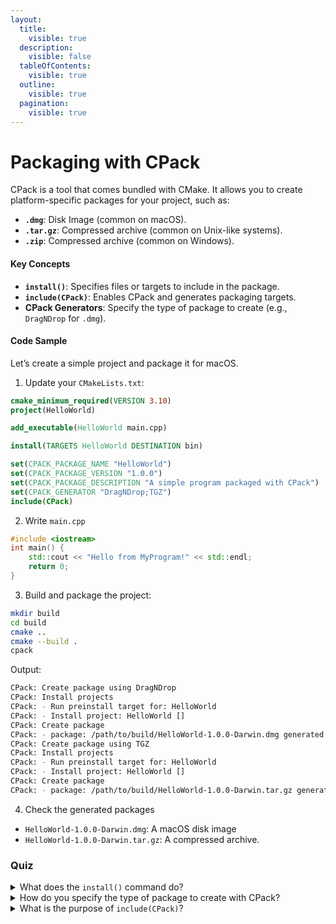 ```yaml
---
layout:
  title:
    visible: true
  description:
    visible: false
  tableOfContents:
    visible: true
  outline:
    visible: true
  pagination:
    visible: true
---
```


# Packaging with CPack

CPack is a tool that comes bundled with CMake. It allows you to create platform-specific packages for your project, such as:

* **`.dmg`**: Disk Image (common on macOS).
* **`.tar.gz`**: Compressed archive (common on Unix-like systems).
* **`.zip`**: Compressed archive (common on Windows).

#### Key Concepts

* **`install()`**: Specifies files or targets to include in the package.
* **`include(CPack)`**: Enables CPack and generates packaging targets.
* **CPack Generators**: Specify the type of package to create (e.g., `DragNDrop` for `.dmg`).

#### Code Sample

Let’s create a simple project and package it for macOS.

1. Update your `CMakeLists.txt`:

```cmake
cmake_minimum_required(VERSION 3.10)
project(HelloWorld)

add_executable(HelloWorld main.cpp)

install(TARGETS HelloWorld DESTINATION bin)

set(CPACK_PACKAGE_NAME "HelloWorld")
set(CPACK_PACKAGE_VERSION "1.0.0")
set(CPACK_PACKAGE_DESCRIPTION "A simple program packaged with CPack")
set(CPACK_GENERATOR "DragNDrop;TGZ")
include(CPack)
```

2. Write `main.cpp`

```cpp
#include <iostream>
int main() {
    std::cout << "Hello from MyProgram!" << std::endl;
    return 0;
}
```

3. Build and package the project:

```bash
mkdir build
cd build
cmake ..
cmake --build .
cpack
```

Output:

```bash
CPack: Create package using DragNDrop
CPack: Install projects
CPack: - Run preinstall target for: HelloWorld
CPack: - Install project: HelloWorld []
CPack: Create package
CPack: - package: /path/to/build/HelloWorld-1.0.0-Darwin.dmg generated.
CPack: Create package using TGZ
CPack: Install projects
CPack: - Run preinstall target for: HelloWorld
CPack: - Install project: HelloWorld []
CPack: Create package
CPack: - package: /path/to/build/HelloWorld-1.0.0-Darwin.tar.gz generated.
```

4. Check the generated packages

* `HelloWorld-1.0.0-Darwin.dmg`: A macOS disk image
* `HelloWorld-1.0.0-Darwin.tar.gz`: A compressed archive.

### Quiz

<details>

<summary>What does the <code>install()</code> command do?</summary>

The `install()` command specifies which files or targets should be included in the package and where they should be installed.

</details>

<details>

<summary>How do you specify the type of package to create with CPack?</summary>

You specify the type of package using the `CPACK_GENERATOR` variable (e.g., `DragNDrop` for `.dmg`).

</details>

<details>

<summary>What is the purpose of <code>include(CPack)</code>?</summary>

`include(CPack)` enables CPack and generates the necessary packaging targets.

</details>

